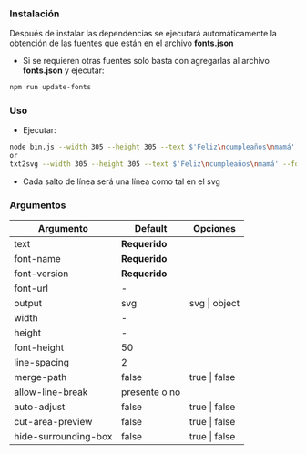 ### Instalación
Después de instalar las dependencias se ejecutará automáticamente la obtención de las fuentes que están en el archivo **fonts.json**

- Si se requieren otras fuentes solo basta con agregarlas al archivo **fonts.json** y ejecutar:
```bash
npm run update-fonts
```

### Uso
- Ejecutar:
```bash
node bin.js --width 305 --height 305 --text $'Feliz\ncumpleaños\nmamá' --font-url https://dlu1537hrr98t.cloudfront.net/ProductCustomizableTextForVinylCuttingFont/5f076ee7-7208-48d2-89fa-0530ac1e0036.ttf
or
txt2svg --width 305 --height 305 --text $'Feliz\ncumpleaños\nmamá' --font-url https://dlu1537hrr98t.cloudfront.net/ProductCustomizableTextForVinylCuttingFont/5f076ee7-7208-48d2-89fa-0530ac1e0036.ttf
```
- Cada salto de línea será una línea como tal en el svg

### Argumentos

Argumento | Default | Opciones
-- | -- | --
text | **Requerido**
font-name | **Requerido**
font-version | **Requerido**
font-url | -
output | svg | svg \| object
width | -
height | -
font-height | 50
line-spacing | 2
merge-path | false | true \| false
allow-line-break | presente o no
auto-adjust | false | true \| false
cut-area-preview | false | true \| false
hide-surrounding-box | false | true \| false
